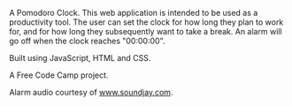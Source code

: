A Pomodoro Clock. This web application is intended to be used as a productivity tool. The user can set the clock for how long they plan to work for, and for how long they subsequently want to take a break. An alarm will go off when the clock reaches "00:00:00".

Built using JavaScript, HTML and CSS.

A Free Code Camp project.

Alarm audio courtesy of www.soundjay.com.

